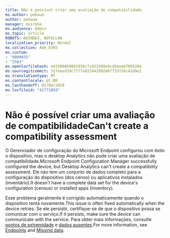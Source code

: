 ```yaml
---
title: Não é possível criar uma avaliação de compatibilidade
ms.author: pebaum
author: pebaum
manager: mnirkhe
ms.audience: Admin
ms.topic: article
ROBOTS: NOINDEX, NOFOLLOW
localization_priority: Normal
ms.collection: Adm_O365
ms.custom:
- "9000655"
- "2503"
ms.openlocfilehash: e433068b9001958c7c923388e9cd5eeabf095284
ms.sourcegitcommit: 317eeed39c7777a922442992d67733726c41d9e1
ms.translationtype: MT
ms.contentlocale: pt-BR
ms.lasthandoff: 02/04/2020
ms.locfileid: "41771059"
---
```

# <a name="cant-create-a-compatibility-assessment"></a><span data-ttu-id="86708-102">Não é possível criar uma avaliação de compatibilidade</span><span class="sxs-lookup"><span data-stu-id="86708-102">Can't create a compatibility assessment</span></span>

<span data-ttu-id="86708-103">O Gerenciador de configuração do Microsoft Endpoint configurou com êxito o dispositivo, mas o desktop Analytics não pode criar uma avaliação de compatibilidade.</span><span class="sxs-lookup"><span data-stu-id="86708-103">Microsoft Endpoint Configuration Manager successfully configured the device, but Desktop Analytics can't create a compatibility assessment.</span></span> <span data-ttu-id="86708-104">Ele não tem um conjunto de dados completo para a configuração do dispositivo (dos censo) ou aplicativos instalados (inventário).</span><span class="sxs-lookup"><span data-stu-id="86708-104">It doesn't have a complete data set for the device's configuration (census) or installed apps (inventory).</span></span>

<span data-ttu-id="86708-105">Esse problema geralmente é corrigido automaticamente quando o dispositivo tenta novamente.</span><span class="sxs-lookup"><span data-stu-id="86708-105">This issue is often fixed automatically when the device retries.</span></span> <span data-ttu-id="86708-106">Se ele persistir, certifique-se de que o dispositivo possa se comunicar com o serviço.</span><span class="sxs-lookup"><span data-stu-id="86708-106">If it persists, make sure the device can communicate with the service.</span></span> <span data-ttu-id="86708-107">Para obter mais informações, consulte [pontos de extremidade](https://docs.microsoft.com/configmgr/desktop-analytics/enable-data-sharing#endpoints) e [dados ausentes](https://docs.microsoft.com/configmgr/desktop-analytics/monitor-connection-health#missing-data).</span><span class="sxs-lookup"><span data-stu-id="86708-107">For more information, see [Endpoints](https://docs.microsoft.com/configmgr/desktop-analytics/enable-data-sharing#endpoints) and [Missing data](https://docs.microsoft.com/configmgr/desktop-analytics/monitor-connection-health#missing-data).</span></span>
